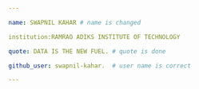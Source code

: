 ```yaml
---

name: SWAPNIL KAHAR # name is changed

institution:RAMRAO ADIKS INSTITUTE OF TECHNOLOGY

quote: DATA IS THE NEW FUEL. # quote is done

github_user: swapnil-kahar.  # user name is correct

---
```

